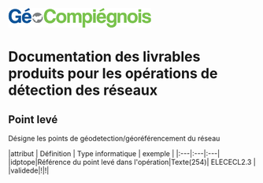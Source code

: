 ![picto](/doc/img/Logo_web-GeoCompiegnois.png)

# Documentation des livrables produits pour les opérations de détection des réseaux

## Point levé

Désigne les points de géodetection/géoréférencement du réseau

|attribut | Définition | Type informatique | exemple | 
|:---|:---|:---|   
|idptope|Référence du point levé dans l'opération|Texte(254)| ELECECL2.3 |
|validede|!|!|


